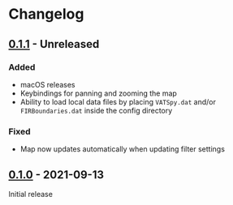# Changelog

## [0.1.1](https://github.com/marvk/vatprism/compare/v0.1.0...v0.1.1) - Unreleased

### Added

- macOS releases
- Keybindings for panning and zooming the map
- Ability to load local data files by placing `VATSpy.dat` and/or `FIRBoundaries.dat` inside the config directory

### Fixed

- Map now updates automatically when updating filter settings

## [0.1.0](https://github.com/marvk/vatprism/releases/tag/v0.1.0) - 2021-09-13

Initial release